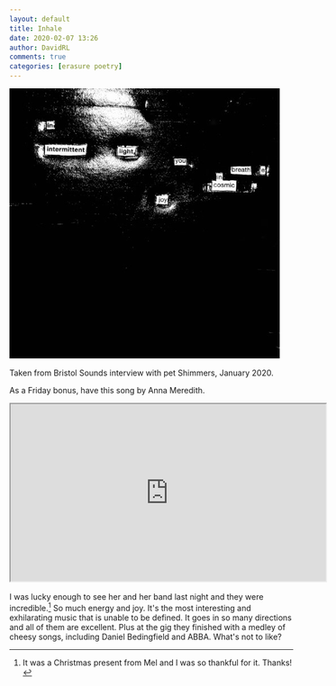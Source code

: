 ```yaml
---  
layout: default  
title: Inhale  
date: 2020-02-07 13:26  
author: DavidRL  
comments: true  
categories: [erasure poetry]  
---  
```

<img src="/assets/images/articles/inhale.jpeg"  class="responsive"><br>

Taken from Bristol Sounds interview with pet Shimmers, January 2020.  

As a Friday bonus, have this song by Anna Meredith.  

<iframe src="https://www.youtube.com/embed/yjmZLaymJU8" width="560" height="315"></iframe>  

I was lucky enough to see her and her band last night and they were incredible.[^1] So much energy and joy. It's the most interesting and exhilarating music that is unable to be defined. It goes in so many directions and all of them are excellent. Plus at the gig they finished with a medley of cheesy songs, including Daniel Bedingfield and ABBA. What's not to like?  

[^1]: It was a Christmas present from Mel and I was so thankful for it. Thanks!
